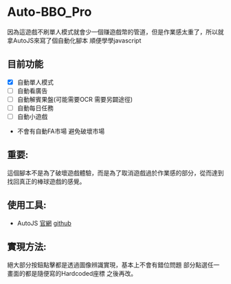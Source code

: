 # Auto-BBO_Pro
因為這遊戲不刷單人模式就會少一個赚遊戲幣的管道，但是作業感太重了，所以就拿AutoJS來寫了個自動化腳本
順便學學javascript

## 目前功能
- [X] 自動單人模式
- [ ] 自動看廣告
- [ ] 自動解賓果盤(可能需要OCR 需要另闢途徑)
- [ ] 自動每日任務
- [ ] 自動小遊戲
- 不會有自動FA市場 避免破壞市場

## 重要:
這個腳本不是為了破壞遊戲體驗，而是為了取消遊戲過於作業感的部分，從而達到找回真正的棒球遊戲的感覺。

## 使用工具:
- AutoJS [官網](https://hyb1996.github.io/AutoJs-Docs/#/)  [github](https://github.com/hyb1996/Auto.js)

## 實現方法:
絕大部分按鈕點擊都是透過圖像辨識實現，基本上不會有錯位問題
部分點選任一畫面的都是隨便寫的Hardcoded座標 之後再改。
